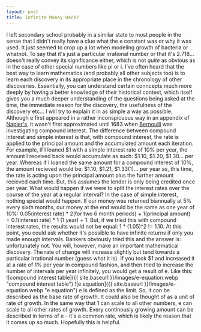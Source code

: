```yaml
---
layout: post
title: Infinite Money Hack? 
---
```


I left secondary school probably in a similar state to most people in the sense that I didn't really have a clue what the e constant was or why it was used. It just seemed to crop up a lot when modeling growth of bacteria or whatnot. To say that it's just a particular irrational number or that it's 2.718... doesn't really convey its significance either, which is not _quite_ as obvious as in the case of other special numbers like pi or i. I've often heard that the best way to learn mathematics (and probably all other subjects too) is to learn each discovery in its appropriate place in the chronology of other discoveries. Essentially, you can understand certain conncepts much more deeply by having a better knowledge of their historical context, which itself gives you a much deeper understanding of the questions being asked at the time, the immediate reason for the discovery, the usefulness of the discovery etc... I will try to explain it in as simple a way as possible. Although e first appeared in a rather inconspicuous way in an appendix of [Napier's](https://en.wikipedia.org/wiki/John_Napier), it wasn't first approximated until 1683 when [Bernoulli](https://en.wikipedia.org/wiki/Jacob_Bernoulli) was investigating compound interest. The difference between compound interest and simple interest is that, with compound interest, the rate is applied to the principal amount and the accumulated amount each iteration. For example, if I loaned $1 with a simple interest rate of 10% per year, the amount I received back would accumulate as such: $1.10, $1.20, $1.30... per year. Whereas if I loaned the same amount for a compound interest of 10%, the amount recieved would be: $1.10, $1.21, $1.33(1)... per year as, this time, the rate is acting upon the principal amount plus the further amount recieved each time. But, this assumes the lender is only being credited once per year. What would happen if we were to split the interest rates over the course of the year at a regular interval? In the case of simple interest, nothing special would happen. If our money was returned biannually at 5% every sixth months, our money at the end would be the same as one year of 10%: 0.05(interest rate) * 2(for two 6 month periods) + 1(principal amount) = 0.1(interest rate) * 1 (1 year) + 1. But, if we tried this with compound interest rates, the results would not be equal: 1 * (1.05)^2 != 1.10. At this point, you could ask whether it's possible to have infinite returns if only you made enough intervals. Bankers obviously tried this and the answer is: unfortunately not. You will, however, make an important mathematical discovery. The rate of change will increase slightly but tend towards a particular irrational number (guess what it is). If you took $1 and increased it at a rate of 1% per year in compound fashion, and then tried to increase the number of intervals per year infinitely, you would get a result of e. Like this:
![compound interest table]({{ site.baseurl }}/images/e-equation.webp "compound interest table")
![e equation]({{ site.baseurl }}/images/e-equation.webp "e equation")
e is defined as the limit. So, it can be described as the base rate of growth. It could also be thought of as a unit of rate of growth. In the same way that 1 can scale to all other numbers, e can scale to all other rates of growth. Every continously growing amount can be described in terms of e - it's a common rate, which is likely the reason that it comes up so much. Hopefully this is helpful.
